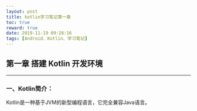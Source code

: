 ```yaml
---
layout: post
title: kotlin学习笔记第一章
toc: true
reward: true
date: 2019-11-19 09:28:16
tags: [Android、Kotlin、学习笔记]
---
```

## 第一章 搭建 Kotlin 开发环境
****
### 一、Kotlin简介：
Kotlin是一种基于JVM的新型编程语言，它完全兼容Java语言。